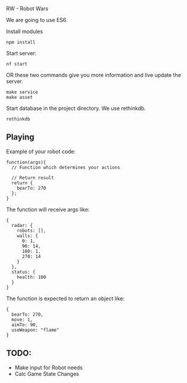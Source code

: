 RW - Robot Wars

We are going to use ES6.

Install modules

```
npm install
```

Start server:

```
nf start
```

OR these two commands give you more information and live update the server.

```
make service
make asset
```

Start database in the project directory. We use rethinkdb.
```
rethinkdb
```

## Playing

Example of your robot code:

```
function(args){
  // Function which determines your actions

  // Return result
  return {
    bearTo: 270
  }; 
}
```

The function will receive args like:

```
{
  radar: {
    robots: [],
    walls: {
      0: 1,
      90: 14,
      180: 1,
      270: 14
    }
  },
  status: {
    health: 100
  } 
}
```

The function is expected to return an object like:

```
{
  bearTo: 270,
  move: 1,
  aimTo: 90,
  useWeapon: "flame"
}
```

## TODO:

- Make input for Robot needs
- Calc Game State Changes


